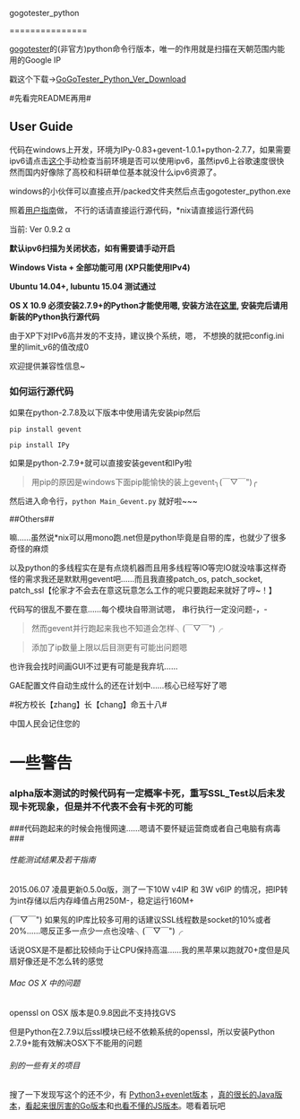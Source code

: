 gogotester_python
===============
[gogotester](https://github.com/azzvx/gogotester)的(非官方)python命令行版本，唯一的作用就是扫描在天朝范围内能用的Google IP

戳这个下载→[GoGoTester_Python_Ver_Download](https://nodeload.github.com/NKUCodingCat/gogotester_python/legacy.zip/master)

#先看完README再用#

## User Guide ##
代码在windows上开发，环境为IPy-0.83+gevent-1.0.1+python-2.7.7，如果需要ipv6请点击[这个](http://test-ipv6.com/)手动检查当前环境是否可以使用ipv6，虽然ipv6上谷歌速度很快然而国内好像除了高校和科研单位基本就没什么ipv6资源了。

windows的小伙伴可以直接点开/packed文件夹然后点击gogotester_python.exe
照着[用户指南](https://github.com/NKUCodingCat/gogotester_python/wiki/How-to-use-it-gracefully)做， 不行的话请直接运行源代码，*nix请直接运行源代码

当前: Ver 0.9.2 α

**默认ipv6扫描为关闭状态，如有需要请手动开启**

**Windows Vista + 全部功能可用 (XP只能使用IPv4)**

**Ubuntu 14.04+, lubuntu 15.04 测试通过**

**OS X 10.9 必须安装2.7.9+的Python才能使用嗯, 安装方法在[这里](http://penandpants.com/2012/02/24/install-python/), 安装完后请用新装的Python执行源代码**

由于XP下对IPv6高并发的不支持，建议换个系统，嗯， 不想换的就把config.ini里的limit_v6的值改成0

欢迎提供兼容性信息~

### 如何运行源代码 ###

如果在python-2.7.8及以下版本中使用请先安装pip然后

`pip install gevent`

`pip install IPy`

如果是python-2.7.9+就可以直接安装gevent和IPy啦

> 用pip的原因是windows下面pip能愉快的装上gevent╮(￣▽￣")╭ 

然后进入命令行，`python Main_Gevent.py` 就好啦~~~ 

##Others##


嘛……虽然说*nix可以用mono跑.net但是python毕竟是自带的库，也就少了很多奇怪的麻烦


以及python的多线程实在是有点烧机器而且用多线程等IO等完IO就没啥事这样奇怪的需求我还是默默用gevent吧……而且我直接patch\_os, patch\_socket, patch\_ssl【伦家才不会去在意这玩意怎么工作的呢只要跑起来就好了哼~！】

代码写的很乱不要在意……每个模块自带测试嗯， 串行执行一定没问题-，-

> 然而gevent并行跑起来我也不知道会怎样╮(￣▽￣")╭ 
>
> 添加了ip数量上限以后目测更有可能出问题嗯

也许我会找时间画GUI不过更有可能是我弃坑……

GAE配置文件自动生成什么的还在计划中……核心已经写好了嗯


#祝方校长【zhang】长【chang】命五十八#

中国人民会记住您的


# 一些警告 #

### alpha版本测试的时候代码有一定概率卡死，重写SSL_Test以后未发现卡死现象，但是并不代表不会有卡死的可能 ###

###代码跑起来的时候会拖慢网速……嗯请不要怀疑运营商或者自己电脑有病毒###


######  性能测试结果及若干指南 ######


2015.06.07 凌晨更新0.5.0α版，测了一下10W v4IP 和 3W v6IP 的情况，把IP转为int存储以后内存峰值占用250M-，稳定运行160M+

(￣▽￣") 如果氖的IP库比较多可用的话建议SSL线程数是socket的10%或者20%……嗯反正多一点少一点也没啥╮(￣▽￣")╭ 

话说OSX是不是都比较倾向于让CPU保持高温……我的黑苹果以跑就70+度但是风扇好像还是不怎么转的感觉


######  Mac OS X 中的问题 ######
openssl on OSX 版本是0.9.8因此不支持找GVS

但是Python在2.7.9以后ssl模块已经不依赖系统的openssl，所以安装Python 2.7.9+能有效解决OSX下不能用的问题

###### 别的一些有关的项目 ######

搜了一下发现写这个的还不少，有 [Python3+evenlet版本](https://github.com/vincent19376/gogotester-python) ，[真的很长的Java版本](https://github.com/just2d/gogotester-java)，[看起来很厉害的Go版本](https://github.com/yanlixin/GoGoTester_Go)和[也看不懂的JS版本](https://github.com/subying/gogoTester-nodejs)。嗯看着玩吧  
